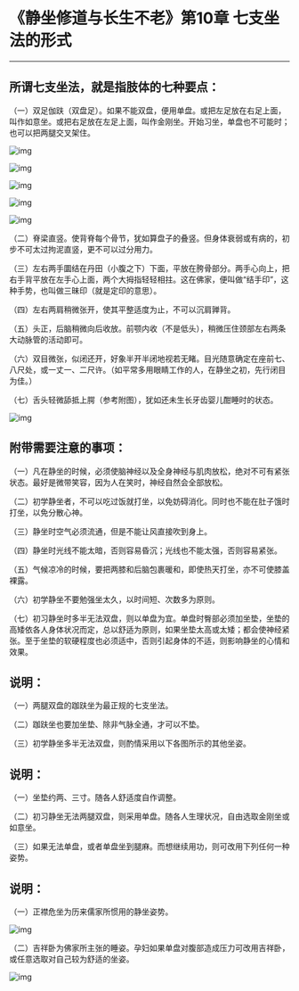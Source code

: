 # 《静坐修道与长生不老》第10章 七支坐法的形式

------

## 所谓七支坐法，就是指肢体的七种要点：

（一）双足伽趺（双盘足）。如果不能双盘，便用单盘。或把左足放在右足上面，叫作如意坐。或把右足放在左足上面，叫作金刚坐。开始习坐，单盘也不可能时；也可以把两腿交叉架住。

![img](%E4%B8%83%E6%94%AF%E5%9D%90%E6%B3%95%E7%9A%84%E5%BD%A2%E5%BC%8F/11-1.jpg)

![img](%E4%B8%83%E6%94%AF%E5%9D%90%E6%B3%95%E7%9A%84%E5%BD%A2%E5%BC%8F/11-2.jpg)

![img](%E4%B8%83%E6%94%AF%E5%9D%90%E6%B3%95%E7%9A%84%E5%BD%A2%E5%BC%8F/11-3.jpg)

![img](%E4%B8%83%E6%94%AF%E5%9D%90%E6%B3%95%E7%9A%84%E5%BD%A2%E5%BC%8F/11-4.jpg)

![img](%E4%B8%83%E6%94%AF%E5%9D%90%E6%B3%95%E7%9A%84%E5%BD%A2%E5%BC%8F/11-5.jpg)

（二）脊梁直竖。使背脊每个骨节，犹如算盘子的叠竖。但身体衰弱或有病的，初步不可太过拘泥直竖，更不可以过分用力。

（三）左右两手圜结在丹田（小腹之下）下面，平放在胯骨部分。两手心向上，把右手背平放在左手心上面，两个大拇指轻轻相拄。这在佛家，便叫做“结手印”，这种手势，也叫做三昧印（就是定印的意思）。

（四）左右两肩稍微张开，使其平整适度为止，不可以沉肩亸背。

（五）头正，后脑稍微向后收放。前颚内收（不是低头），稍微压住颈部左右两条大动脉管的活动即可。

（六）双目微张，似闭还开，好象半开半闭地视若无睹。目光随意确定在座前七、八尺处，或一丈一、二尺许。（如平常多用眼睛工作的人，在静坐之初，先行闭目为佳。）

（七）舌头轻微舔抵上腭（参考附图），犹如还未生长牙齿婴儿酣睡时的状态。

![img](%E4%B8%83%E6%94%AF%E5%9D%90%E6%B3%95%E7%9A%84%E5%BD%A2%E5%BC%8F/11-6.jpg)

## 附带需要注意的事项：

（一）凡在静坐的时候，必须使脑神经以及全身神经与肌肉放松，绝对不可有紧张状态。最好是微带笑容，因为人在笑时，神经自然会全部放松。

（二）初学静坐者，不可以吃过饭就打坐，以免妨碍消化。同时也不能在肚子饿时打坐，以免分散心神。

（三）静坐时空气必须流通，但是不能让风直接吹到身上。

（四）静坐时光线不能太暗，否则容易昏沉；光线也不能太强，否则容易紧张。

（五）气候凉冷的时候，要把两膝和后脑包裹暖和，即使热天打坐，亦不可使膝盖裸露。

（六）初学静坐不要勉强坐太久，以时间短、次数多为原则。

（七）初习静坐时多半无法双盘，则以单盘为宜。单盘时臀部必须加坐垫，坐垫的高矮依各人身体状况而定，总以舒适为原则，如果坐垫太高或太矮；都会使神经紧张。至于坐垫的软硬程度也必须适中，否则引起身体的不适，则影响静坐的心情和效果。

## 说明：

（一）两腿双盘的跏趺坐为最正规的七支坐法。

（二）跏趺坐也要加坐垫、除非气脉全通，才可以不垫。

（三）初学静坐多半无法双盘，则酌情采用以下各图所示的其他坐姿。

## 说明：

（一）坐垫约两、三寸。随各人舒适度自作调整。

（二）初习静坐无法两腿双盘，则采用单盘。随各人生理状况，自由选取金刚坐或如意坐。

（三）如果无法单盘，或者单盘坐到腿麻。而想继续用功，则可改用下列任何一种姿势。

## 说明：

（一）正襟危坐为历来儒家所惯用的静坐姿势。

![img](%E4%B8%83%E6%94%AF%E5%9D%90%E6%B3%95%E7%9A%84%E5%BD%A2%E5%BC%8F/11-7.jpg)

（二）吉祥卧为佛家所主张的睡姿。孕妇如果单盘对腹部造成压力可改用吉祥卧，或任意选取对自己较为舒适的坐姿。

![img](%E4%B8%83%E6%94%AF%E5%9D%90%E6%B3%95%E7%9A%84%E5%BD%A2%E5%BC%8F/11-8.jpg)